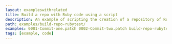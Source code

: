```yaml
---
layout: exampleswithrelated
title: Build a repo with Ruby code using a script
description: An example of scripting the creation of a repository of Ruby code.
path: examples/build-repo-rubytest/
examples: 0001-Commit-one.patch 0002-Commit-two.patch build-repo-rubytest.sh
tags: [example, code]
---
```


<LINK>
